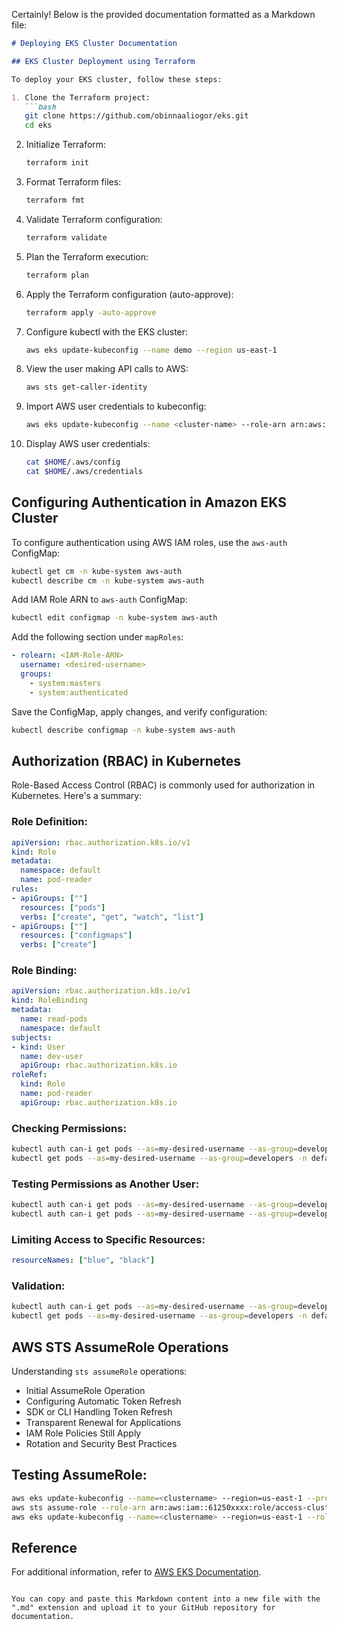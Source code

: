 Certainly! Below is the provided documentation formatted as a Markdown file:

```markdown
# Deploying EKS Cluster Documentation

## EKS Cluster Deployment using Terraform

To deploy your EKS cluster, follow these steps:

1. Clone the Terraform project:
   ```bash
   git clone https://github.com/obinnaaliogor/eks.git
   cd eks
   ```

2. Initialize Terraform:
   ```bash
   terraform init
   ```

3. Format Terraform files:
   ```bash
   terraform fmt
   ```

4. Validate Terraform configuration:
   ```bash
   terraform validate
   ```

5. Plan the Terraform execution:
   ```bash
   terraform plan
   ```

6. Apply the Terraform configuration (auto-approve):
   ```bash
   terraform apply -auto-approve
   ```

7. Configure kubectl with the EKS cluster:
   ```bash
   aws eks update-kubeconfig --name demo --region us-east-1
   ```

8. View the user making API calls to AWS:
   ```bash
   aws sts get-caller-identity
   ```

9. Import AWS user credentials to kubeconfig:
   ```bash
   aws eks update-kubeconfig --name <cluster-name> --role-arn arn:aws:iam::account-id:role/IAM-Role-Name
   ```

10. Display AWS user credentials:
    ```bash
    cat $HOME/.aws/config
    cat $HOME/.aws/credentials
    ```

## Configuring Authentication in Amazon EKS Cluster

To configure authentication using AWS IAM roles, use the `aws-auth` ConfigMap:

```bash
kubectl get cm -n kube-system aws-auth
kubectl describe cm -n kube-system aws-auth
```

Add IAM Role ARN to `aws-auth` ConfigMap:

```bash
kubectl edit configmap -n kube-system aws-auth
```

Add the following section under `mapRoles`:

```yaml
- rolearn: <IAM-Role-ARN>
  username: <desired-username>
  groups:
    - system:masters
    - system:authenticated
```

Save the ConfigMap, apply changes, and verify configuration:

```bash
kubectl describe configmap -n kube-system aws-auth
```

## Authorization (RBAC) in Kubernetes

Role-Based Access Control (RBAC) is commonly used for authorization in Kubernetes. Here's a summary:

### Role Definition:

```yaml
apiVersion: rbac.authorization.k8s.io/v1
kind: Role
metadata:
  namespace: default
  name: pod-reader
rules:
- apiGroups: [""]
  resources: ["pods"]
  verbs: ["create", "get", "watch", "list"]
- apiGroups: [""]
  resources: ["configmaps"]
  verbs: ["create"]
```

### Role Binding:

```yaml
apiVersion: rbac.authorization.k8s.io/v1
kind: RoleBinding
metadata:
  name: read-pods
  namespace: default
subjects:
- kind: User
  name: dev-user
  apiGroup: rbac.authorization.k8s.io
roleRef:
  kind: Role
  name: pod-reader
  apiGroup: rbac.authorization.k8s.io
```

### Checking Permissions:

```bash
kubectl auth can-i get pods --as=my-desired-username --as-group=developers -n default
kubectl get pods --as=my-desired-username --as-group=developers -n default
```

### Testing Permissions as Another User:

```bash
kubectl auth can-i get pods --as=my-desired-username --as-group=developers -n default
kubectl auth can-i get pods --as=my-desired-username --as-group=developers -n default
```

### Limiting Access to Specific Resources:

```yaml
resourceNames: ["blue", "black"]
```

### Validation:

```bash
kubectl auth can-i get pods --as=my-desired-username --as-group=developers -n default
kubectl get pods --as=my-desired-username --as-group=developers -n default
```

## AWS STS AssumeRole Operations

Understanding `sts assumeRole` operations:

- Initial AssumeRole Operation
- Configuring Automatic Token Refresh
- SDK or CLI Handling Token Refresh
- Transparent Renewal for Applications
- IAM Role Policies Still Apply
- Rotation and Security Best Practices

## Testing AssumeRole:

```bash
aws eks update-kubeconfig --name=<clustername> --region=us-east-1 --profile <profilename>
aws sts assume-role --role-arn arn:aws:iam::61250xxxx:role/access-cluster-role --role-session-name my-test-session
aws eks update-kubeconfig --name=<clustername> --region=us-east-1 --role-arn=arn:aws:iam::612xxx:role/access-xxxx-role
```

## Reference

For additional information, refer to [AWS EKS Documentation](https://docs.aws.amazon.com/eks/latest/userguide/add-user-role.html).
```

You can copy and paste this Markdown content into a new file with the ".md" extension and upload it to your GitHub repository for documentation.